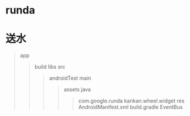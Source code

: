 # runda
送水
====

>app
>>build
>>libs
>>src
>>>androidTest
>>>main
>>>>assets
>>>>java
>>>>>com.google.runda
>>>>>kankan.wheel.widget
>>>>res
>>>>AndroidManifest.xml
>>>build.gradle
>EventBus
